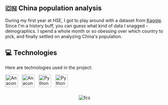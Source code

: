 ## 🇨🇳 China population analysis

During my first year at HSE, I got to play around with a dataset from <a href="https://www.kaggle.com/">Kaggle</a>. Since I'm a history buff, you can guess what kind of data I snagged - demographics. I spend a whole month or so obessing over which country to pick, and finally settled on analyzing China's population.

## 💻 Technologies

Here are technologies used in the project:

<img align="left" alt="Anaconda" style="padding-right: 10px;" width="40" height="40" src="https://cdn.simpleicons.org/python/3776ab" />
<img align="left" alt="Anaconda" style="padding-right: 10px;" width="40" height="40" src="https://cdn.simpleicons.org/anaconda/44a833" />
<img align="left" alt="Python Pandas" style="padding-right: 10px;" width="40" height="40" src="https://cdn.simpleicons.org/pandas/150458" />
<img align="left" alt="Python Pandas" style="padding-right: 10px;" width="40" height="40" src="https://cdn.simpleicons.org/streamlit/ff4b4b" />
<br />
<br />
<br />
<p align="center">
  <img src="https://github.com/user-attachments/assets/6839a125-145b-490e-8730-6d489b4243cc" alt="fcs">
</p>

